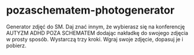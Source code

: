# pozaschematem-photogenerator
Generator zdjęć do SM. Daj znać innym, że wybierasz się na konferencję AUTYZM ADHD POZA SCHEMATEM dodając nakładkę do swojego zdjęcia w prosty sposób. Wystarczą trzy kroki. Wgraj swoje zdjęcie, dopasuj je i pobierz.
